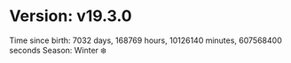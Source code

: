 # Version: v19.3.0
Time since birth: 7032 days, 168769 hours, 10126140 minutes, 607568400 seconds
Season: Winter ❄️

